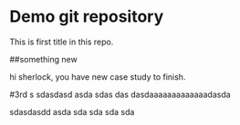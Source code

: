 # Demo git repository

This is first title in this repo.

##something new

hi sherlock, 
you have new case study to finish.

#3rd
s
sdasdasd
asda
sdas
das
dasdaaaaaaaaaaaaadasda

sdasdasdd
asda
sda
sda
sda
sda
